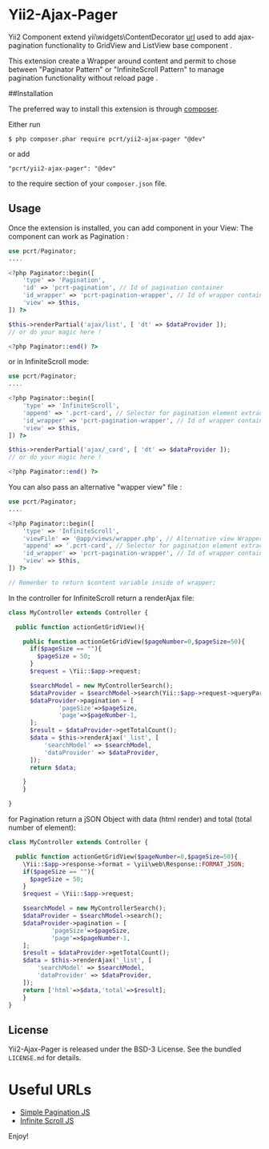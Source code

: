 Yii2-Ajax-Pager
========

Yii2 Component extend yii\widgets\ContentDecorator [url](https://www.yiiframework.com/doc/api/2.0/yii-widgets-contentdecorator) used to add ajax-pagination functionality to GridView and ListView base component .

This extension create a Wrapper around content and permit to chose between "Paginator Pattern" or "InfiniteScroll Pattern" to manage pagination functionality without reload page .

##Installation

The preferred way to install this extension is through [composer](http://getcomposer.org/download/).

Either run

```
$ php composer.phar require pcrt/yii2-ajax-pager "@dev"
```

or add

```
"pcrt/yii2-ajax-pager": "@dev"
```

to the require section of your `composer.json` file.

## Usage

Once the extension is installed, you can add component in your View:
The component can work as Pagination :

```php
use pcrt/Paginator;
....

<?php Paginator::begin([
    'type' => 'Pagination',
    'id' => 'pcrt-pagination', // Id of pagination container
    'id_wrapper' => 'pcrt-pagination-wrapper', // Id of wrapper container
    'view' => $this,
]) ?>

$this->renderPartial('ajax/list', [ 'dt' => $dataProvider ]);
// or do your magic here !

<?php Paginator::end() ?>
```

or in InfiniteScroll mode:

```php
use pcrt/Paginator;
....

<?php Paginator::begin([
    'type' => 'InfiniteScroll',
    'append' => '.pcrt-card', // Selector for pagination element extractor
    'id_wrapper' => 'pcrt-pagination-wrapper', // Id of wrapper container
    'view' => $this,
]) ?>

$this->renderPartial('ajax/_card', [ 'dt' => $dataProvider ]);
// or do your magic here !

<?php Paginator::end() ?>
```

You can also pass an alternative "wapper view" file :

```php
use pcrt/Paginator;
....

<?php Paginator::begin([
    'type' => 'InfiniteScroll',
    'viewFile' => '@app/views/wrapper.php', // Alternative view Wrapper
    'append' => '.pcrt-card', // Selector for pagination element extractor
    'id_wrapper' => 'pcrt-pagination-wrapper', // Id of wrapper container
    'view' => $this,
]) ?>

// Remenber to return $content variable inside of wrapper;
```

In the controller for InfiniteScroll return a renderAjax file:

```php
class MyController extends Controller {

  public function actionGetGridView(){

    public function actionGetGridView($pageNumber=0,$pageSize=50){
      if($pageSize == ""){
        $pageSize = 50;
      }
      $request = \Yii::$app->request;

      $searchModel = new MyControllerSearch();
      $dataProvider = $searchModel->search(Yii::$app->request->queryParams);
      $dataProvider->pagination = [
              'pageSize'=>$pageSize,
              'page'=>$pageNumber-1,
      ];
      $result = $dataProvider->getTotalCount();
      $data = $this->renderAjax('_list', [
          'searchModel' => $searchModel,
          'dataProvider' => $dataProvider,
      ]);
      return $data;

  	}
	}

}
```

for Pagination return a jSON Object with data (html render) and total (total number of element):

```php
class MyController extends Controller {

  public function actionGetGridView($pageNumber=0,$pageSize=50){
    \Yii::$app->response->format = \yii\web\Response::FORMAT_JSON;
    if($pageSize == ""){
      $pageSize = 50;
    }
    $request = \Yii::$app->request;

    $searchModel = new MyControllerSearch();
    $dataProvider = $searchModel->search();
    $dataProvider->pagination = [
            'pageSize'=>$pageSize,
            'page'=>$pageNumber-1,
    ];
    $result = $dataProvider->getTotalCount();
    $data = $this->renderAjax('_list', [
        'searchModel' => $searchModel,
        'dataProvider' => $dataProvider,
    ]);
    return ['html'=>$data,'total'=>$result];
	}
}
```


## License

Yii2-Ajax-Pager is released under the BSD-3 License. See the bundled `LICENSE.md` for details.


# Useful URLs

* [Simple Pagination JS](http://flaviusmatis.github.io/simplePagination.js/)
* [Infinite Scroll JS](https://infinite-scroll.com/)

Enjoy!
